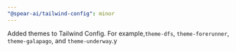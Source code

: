 ```yaml
---
"@spear-ai/tailwind-config": minor
---
```


Added themes to Tailwind Config. For example,`theme-dfs`, `theme-forerunner`, `theme-galapago`, and `theme-underway`.y

